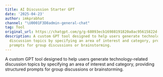 ```yaml
---
title: AI Discussion Starter GPT
date: '2025-04-23'
author: imkprabhat
channel: "\U0001F3D8admin-general-chat"
tag: Tool
original_url: https://chatgpt.com/g/g-68093ecb16988191820a8ac95615822d-ai-discussion-starter
description: A custom GPT tool designed to help users generate technology-related
  discussion topics by specifying an area of interest and category, providing structured
  prompts for group discussions or brainstorming.
---
```


A custom GPT tool designed to help users generate technology-related discussion topics by specifying an area of interest and category, providing structured prompts for group discussions or brainstorming.